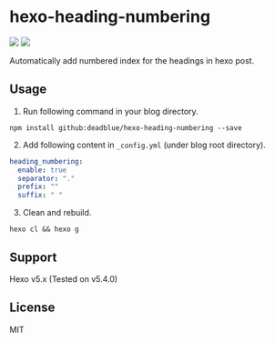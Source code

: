 # hexo-heading-numbering

![](https://img.shields.io/badge/Version-1.0.0-brightgreen?style=flat-square)
![](https://img.shields.io/badge/License-MIT-blue?style=flat-square)

Automatically add numbered index for the headings in hexo post.

## Usage

1. Run following command in your blog directory.

```shell
npm install github:deadblue/hexo-heading-numbering --save
```

2. Add following content in `_config.yml` (under blog root directory).

```yaml
heading_numbering:
  enable: true
  separator: "."
  prefix: ""
  suffix: " "
```

3. Clean and rebuild.

```shell
hexo cl && hexo g
```

## Support

Hexo v5.x (Tested on v5.4.0)

## License

MIT
